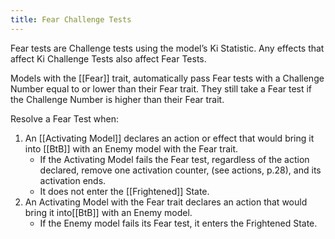 ```yaml
---
title: Fear Challenge Tests
---
```

Fear tests are Challenge tests using the model’s Ki Statistic. Any effects that affect Ki Challenge Tests also affect Fear Tests.

Models with the [[Fear]] trait, automatically pass Fear tests with a Challenge Number equal to or lower than their Fear trait.
They still take a Fear test if the Challenge Number is higher than their Fear trait.

Resolve a Fear Test when:
1.	An [[Activating Model]] declares an action or effect that would bring it into [[BtB]] with an Enemy model with the Fear trait.
	- If the Activating Model fails the Fear test, regardless of the action declared, remove one activation counter, (see actions, p.28), and its activation ends.
	- It does not enter the [[Frightened]] State.
2.	An Activating Model with the Fear trait declares an action that would bring it into[[BtB]] with an Enemy model.
	- If the Enemy model fails its Fear test, it enters the Frightened State.